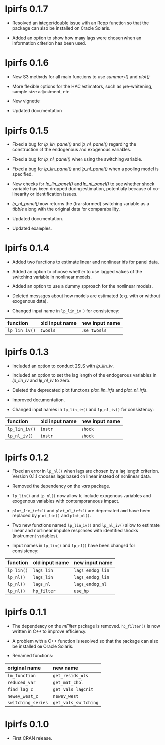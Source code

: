 
# lpirfs 0.1.7


* Resolved an integer/double issue with an Rcpp function so that the package can also be installed on Oracle Solaris. 

* Added an option to show how many lags were chosen when an information criterion has been used.
  


# lpirfs 0.1.6


* New S3 methods for all main functions to use *summary()* and *plot()* 

* More flexible options for the HAC estimators, such as pre-whitening, sample 
  size adjustment, etc. 

* New vignette

* Updated documentation
  


# lpirfs 0.1.5

* Fixed a bug for *lp_lin_panel()* and *lp_nl_panel()* regarding the construction of the 
  endogenous and exogenous variables.

* Fixed a bug for *lp_nl_panel()* when using the switching variable. 

* Fixed a bug for *lp_lin_panel()* and *lp_nl_panel()* when a pooling model is specified.

* New checks for *lp_lin_panel()* and *lp_nl_panel()* to see whether shock variable has been dropped during estimation, 
  potentially because of co-linearity or identification issues.
  
* *lp_nl_panel()* now returns the (transformed) switching variable as a *tibble* along with the original data
  for comparabaility.
  
* Updated documentation.  

* Updated examples.
  

# lpirfs 0.1.4

* Added two functions to estimate linear and nonlinear irfs for panel data.

* Added an option to choose whether to use lagged values of the switching variable in 
  nonlinear models. 

* Added an option to use a dummy approach for the nonlinear models.

* Deleted messages about how models are estimated (e.g. with or without exogenous data).

* Changed input name in `lp_lin_iv()` for consistency:

function | old input name | new input name
:--------|:-------------  |:------------- 
`lp_lin_iv()` | `twosls`     | `use_twosls`



# lpirfs 0.1.3

* Included an option to conduct 2SLS with *lp_lin_iv*.

* Included an option to set the lag length of the endogenous variables in *lp_lin_iv* and *lp_nl_iv* to zero.

* Deleted the deprecated plot functions *plot_lin_irfs* and *plot_nl_irfs*.

* Improved documentation.

* Changed input names in `lp_lin_iv()` and `lp_nl_iv()` for consistency:

function | old input name | new input name
:--------|:-------------  |:------------- 
`lp_lin_iv()` | `instr`     | `shock`
`lp_nl_iv()`  | `instr`     | `shock`


# lpirfs 0.1.2

* Fixed an error in `lp_nl()` when lags are chosen by a lag length criterion. 
  Version 0.1.1 chooses lags based on linear instead of 
  nonlinear data.

* Removed the dependency on the *vars* package. 

* `lp_lin()` and `lp_nl()` now allow to include exogenous variables and exogenous variables
  with contemporaneous impact. 

* `plot_lin_irfs()` and `plot_nl_irfs()` are deprecated and have been 
  replaced by `plot_lin()` and `plot_nl()`.

* Two new functions named `lp_lin_iv()` and `lp_nl_iv()` allow to estimate 
  linear and nonlinear impulse responses with identified shocks (instrument variables).

* Input names in `lp_lin()` and `lp_nl()` have been changed for consistency:

function | old input name | new input name
:--------|:-------------  |:------------- 
`lp_lin()` | `lags_lin`     | `lags_endog_lin`
`lp_nl()`  | `lags_lin`     | `lags_endog_lin`
`lp_nl()`  | `lags_nl`      | `lags_endog_nl`
`lp_nl()`  | `hp_filter`    | `use_hp`



# lpirfs 0.1.1

* The dependency on the *mFilter* package is removed. `hp_filter()` is now written in C++ to improve efficiency. 

* A problem with a C++ function is resolved so that the package can also be installed on Oracle Solaris. 

* Renamed functions:

original name | new name |
:--------|:------------- 
`lm_function`       | `get_resids_ols` 
`reduced_var`       | `get_mat_chol`
`find_lag_c`        | `get_vals_lagcrit`
`newey_west_c`      | `newey_west`
`switching_series`  | `get_vals_switching`
 

# lpirfs 0.1.0
* First CRAN release.
